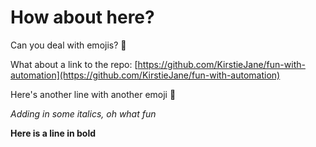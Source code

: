 # How about here?

Can you deal with emojis? 🌺

What about a link to the repo: [https://github.com/KirstieJane/fun-with-automation](https://github.com/KirstieJane/fun-with-automation)

Here's another line with another emoji 🌠

*Adding in some italics, oh what fun*

**Here is a line in bold**
